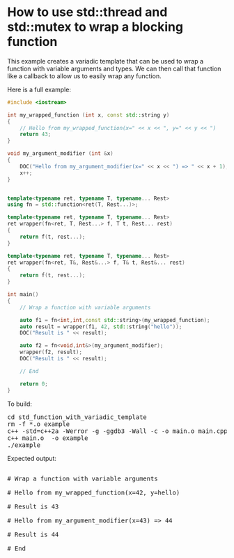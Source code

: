 How to use std::thread and std::mutex to wrap a blocking function
=================================================================

This example creates a variadic template that can be used to wrap a 
function with variable arguments and types. We can then call that
function like a callback to allow us to easily wrap any function.

Here is a full example:
```C++
#include <iostream>

int my_wrapped_function (int x, const std::string y)
{
    // Hello from my_wrapped_function(x=" << x << ", y=" << y << ")
    return 43;
}

void my_argument_modifier (int &x)
{
    DOC("Hello from my_argument_modifier(x=" << x << ") => " << x + 1);
    x++;
}


template<typename ret, typename T, typename... Rest>
using fn = std::function<ret(T, Rest...)>;

template<typename ret, typename T, typename... Rest>
ret wrapper(fn<ret, T, Rest...> f, T t, Rest... rest)
{
    return f(t, rest...);
}

template<typename ret, typename T, typename... Rest>
ret wrapper(fn<ret, T&, Rest&...> f, T& t, Rest&... rest)
{
    return f(t, rest...);
}

int main()
{
    // Wrap a function with variable arguments

    auto f1 = fn<int,int,const std::string>(my_wrapped_function);
    auto result = wrapper(f1, 42, std::string("hello"));
    DOC("Result is " << result);

    auto f2 = fn<void,int&>(my_argument_modifier);
    wrapper(f2, result);
    DOC("Result is " << result);

    // End

    return 0;
}

```
To build:
<pre>
cd std_function_with_variadic_template
rm -f *.o example
c++ -std=c++2a -Werror -g -ggdb3 -Wall -c -o main.o main.cpp
c++ main.o  -o example
./example
</pre>
Expected output:
<pre>

# Wrap a function with variable arguments

# Hello from my_wrapped_function(x=42, y=hello)

# Result is 43

# Hello from my_argument_modifier(x=43) => 44

# Result is 44

# End
</pre>
